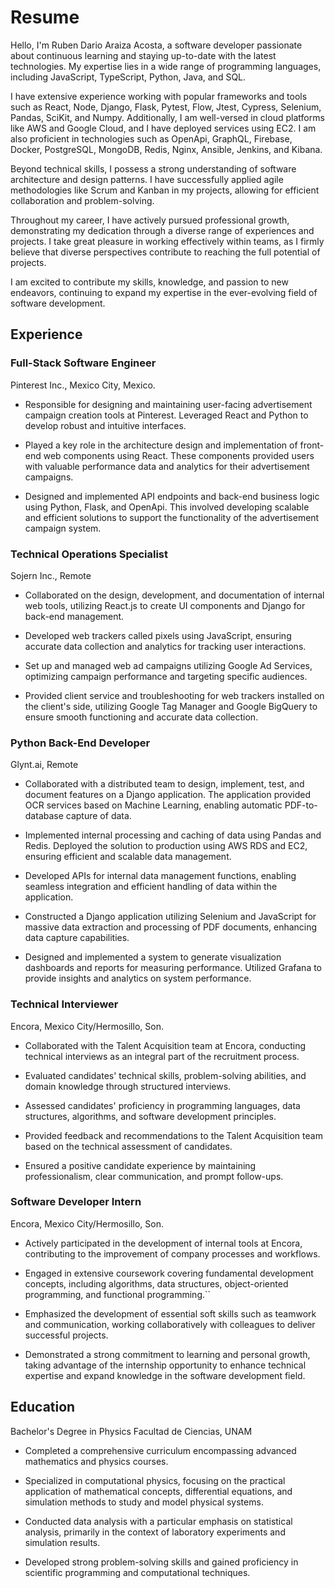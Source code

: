 # Resume

Hello, I'm Ruben Dario Araiza Acosta, a software developer passionate about continuous learning and staying up-to-date with the latest technologies. My expertise lies in a wide range of programming languages, including JavaScript, TypeScript, Python, Java, and SQL.

I have extensive experience working with popular frameworks and tools such as React, Node, Django, Flask, Pytest, Flow, Jtest, Cypress, Selenium, Pandas, SciKit, and Numpy. Additionally, I am well-versed in cloud platforms like AWS and Google Cloud, and I have deployed services using EC2. I am also proficient in technologies such as OpenApi, GraphQL, Firebase, Docker, PostgreSQL, MongoDB, Redis, Nginx, Ansible, Jenkins, and Kibana.

Beyond technical skills, I possess a strong understanding of software architecture and design patterns. I have successfully applied agile methodologies like Scrum and Kanban in my projects, allowing for efficient collaboration and problem-solving.

Throughout my career, I have actively pursued professional growth, demonstrating my dedication through a diverse range of experiences and projects. I take great pleasure in working effectively within teams, as I firmly believe that diverse perspectives contribute to reaching the full potential of projects.

I am excited to contribute my skills, knowledge, and passion to new endeavors, continuing to expand my expertise in the ever-evolving field of software development.

## Experience

### Full-Stack Software Engineer
Pinterest Inc., Mexico City, Mexico.

* Responsible for designing and maintaining user-facing advertisement campaign creation tools at Pinterest. Leveraged React and Python to develop robust and intuitive interfaces.

* Played a key role in the architecture design and implementation of front-end web components using React. These components provided users with valuable performance data and analytics for their advertisement campaigns.

* Designed and implemented API endpoints and back-end business logic using Python, Flask, and OpenApi. This involved developing scalable and efficient solutions to support the functionality of the advertisement campaign system.

### Technical Operations Specialist
Sojern Inc., Remote

* Collaborated on the design, development, and documentation of internal web tools, utilizing React.js to create UI components and Django for back-end management.

* Developed web trackers called pixels using JavaScript, ensuring accurate data collection and analytics for tracking user interactions.

* Set up and managed web ad campaigns utilizing Google Ad Services, optimizing campaign performance and targeting specific audiences.

* Provided client service and troubleshooting for web trackers installed on the client's side, utilizing Google Tag Manager and Google BigQuery to ensure smooth functioning and accurate data collection.

### Python Back-End Developer
Glynt.ai, Remote

* Collaborated with a distributed team to design, implement, test, and document features on a Django application. The application provided OCR services based on Machine Learning, enabling automatic PDF-to-database capture of data.

* Implemented internal processing and caching of data using Pandas and Redis. Deployed the solution to production using AWS RDS and EC2, ensuring efficient and scalable data management.

* Developed APIs for internal data management functions, enabling seamless integration and efficient handling of data within the application.

* Constructed a Django application utilizing Selenium and JavaScript for massive data extraction and processing of PDF documents, enhancing data capture capabilities.

* Designed and implemented a system to generate visualization dashboards and reports for measuring performance. Utilized Grafana to provide insights and analytics on system performance.

### Technical Interviewer
Encora, Mexico City/Hermosillo, Son.

* Collaborated with the Talent Acquisition team at Encora, conducting technical interviews as an integral part of the recruitment process.

* Evaluated candidates' technical skills, problem-solving abilities, and domain knowledge through structured interviews.

* Assessed candidates' proficiency in programming languages, data structures, algorithms, and software development principles.

* Provided feedback and recommendations to the Talent Acquisition team based on the technical assessment of candidates.

* Ensured a positive candidate experience by maintaining professionalism, clear communication, and prompt follow-ups.

### Software Developer Intern
Encora, Mexico City/Hermosillo, Son.

* Actively participated in the development of internal tools at Encora, contributing to the improvement of company processes and workflows.

* Engaged in extensive coursework covering fundamental development concepts, including algorithms, data structures, object-oriented programming, and functional programming.``

* Emphasized the development of essential soft skills such as teamwork and communication, working collaboratively with colleagues to deliver successful projects.

* Demonstrated a strong commitment to learning and personal growth, taking advantage of the internship opportunity to enhance technical expertise and expand knowledge in the software development field.

## Education

Bachelor's Degree in Physics
Facultad de Ciencias, UNAM

* Completed a comprehensive curriculum encompassing advanced mathematics and physics courses.

* Specialized in computational physics, focusing on the practical application of mathematical concepts, differential equations, and simulation methods to study and model physical systems.

* Conducted data analysis with a particular emphasis on statistical analysis, primarily in the context of laboratory experiments and simulation results.

* Developed strong problem-solving skills and gained proficiency in scientific programming and computational techniques.